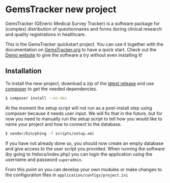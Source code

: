 # GemsTracker new project

GemsTracker (GEneric Medical Survey Tracker) is a software package for (complex) distribution of questionnaires and forms during clinical research and quality registrations in healthcare.

This is the GemsTracker quickstart project. You can use it together with the documentation on [GemsTracker.org](https://gemstracker.org) to have a quick start. Check out the [Demo website](https://gemstracker.org/demo/) to give the software a try without even installing it!

## Installation
To install the new-project, download a zip of the [latest release](https://github.com/GemsTracker/new-project/releases/latest) and use [composer](https://getcomposer.org/) to get the needed dependencies.

```bash
$ composer install --no-dev
```

At the moment the setup script will not run as a post-install step using composer because it needs user input. We will fix that in the future, but for now you need to manually run the setup script to tell how you would like to name your project and how to connect to the database.

```bash
$ vendor/bin/phing -f scripts/setup.xml
```

If you have not already done so, you should now create an empty database and give access to the user script you provided. When running the software (by going to htdocs/index.php) you can login the application using the username and password `superadmin`.

From this point on you can develop your own modules or make changes to the configuration files in `application/configs/project.ini`